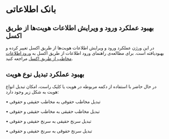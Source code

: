 # بانک اطلاعاتی

## بهبود عملکرد ورود و ویرایش اطلاعات هویت‌ها از طریق اکسل 

در این ورژن عملکرد ورود و ویرایش اطلاعات هویت‌ها از طریق اکسل تغییر کرده و بهبودیافته است.
برای مطالعه‌ی راهنمای ورود اطلاعات از طریق اکسل به [ورود اطلاعات مخاطب از طریق اکسل]([url](https://github.com/1stco/PayamGostarDocs/blob/master/help2.5.4/Integrated-bank/Excel-input/import-excel-identity-new.md)) مراجعه کنید.

## بهبود عملکرد تبدیل نوع هویت 

در حال حاضر با استفاده از دکمه مربوطه در هویت یا کلیک راست، امکان
تبدیل انواع هویت به شکل زیر وجود دارد: 

• تبدیل مخاطب حقوقی به مخاطب حقیقی و حقوقی

• تبدیل مخاطب حقیقی به مخاطب حقیقی و حقوقی

• تبدیل سرنخ حقیقی به سرنخ حقیقی و حقوقی

• تبدیل سرنخ حقوقی به سرنخ حقیقی و حقوقی

